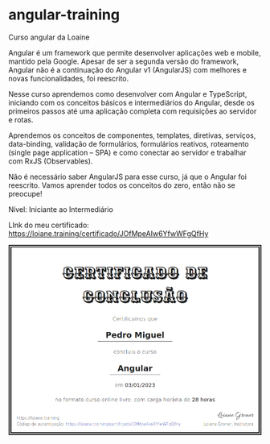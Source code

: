 # angular-training

Curso angular da Loaine

Angular é um framework que permite desenvolver aplicações web e mobile, mantido pela Google. Apesar de ser a segunda versão do framework, Angular não é a continuação do Angular v1 (AngularJS) com melhores e novas funcionalidades, foi reescrito.

Nesse curso aprendemos como desenvolver com Angular e TypeScript, iniciando com os conceitos básicos e intermediários do Angular, desde os primeiros passos até uma aplicação completa com requisições ao servidor e rotas.

Aprendemos os conceitos de componentes, templates, diretivas, serviços, data-binding, validação de formulários, formulários reativos, roteamento (single page application – SPA) e como conectar ao servidor e trabalhar com RxJS (Observables).

Não é necessário saber AngularJS para esse curso, já que o Angular foi reescrito. Vamos aprender todos os conceitos do zero, então não se preocupe!

Nível: Iniciante ao Intermediário

LInk do meu certificado: https://loiane.training/certificado/JOfMpeAIw6YfwWFgQfHy

<img src="./certificado.png">
